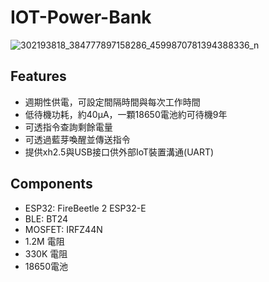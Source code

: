 # IOT-Power-Bank
![302193818_384777897158286_4599870781394388336_n](https://user-images.githubusercontent.com/11406257/187969320-1f63c687-51ee-4be1-a640-60f190089abf.jpg)

## Features
- 週期性供電，可設定間隔時間與每次工作時間
- 低待機功耗，約40µA，一顆18650電池約可待機9年
- 可透指令查詢剩餘電量
- 可透過藍芽喚醒並傳送指令
- 提供xh2.5與USB接口供外部IoT裝置溝通(UART)

## Components
- ESP32: FireBeetle 2 ESP32-E 
- BLE: BT24
- MOSFET: IRFZ44N
- 1.2M 電阻
- 330K 電阻
- 18650電池
